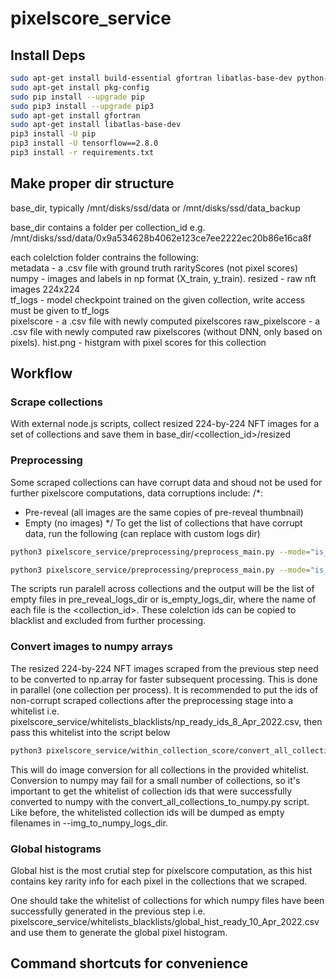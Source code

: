 # pixelscore_service

## Install Deps

```sh
sudo apt-get install build-essential gfortran libatlas-base-dev python-pip python-dev
sudo apt-get install pkg-config
sudo pip install --upgrade pip
sudo pip3 install --upgrade pip3
sudo apt-get install gfortran
sudo apt-get install libatlas-base-dev
pip3 install -U pip
pip3 install -U tensorflow==2.8.0
pip3 install -r requirements.txt
```

## Make proper dir structure

base_dir, typically /mnt/disks/ssd/data or /mnt/disks/ssd/data_backup  

base_dir contains a folder per collection_id e.g.
/mnt/disks/ssd/data/0x9a534628b4062e123ce7ee2222ec20b86e16ca8f  

each colelction folder contrains the following:  
metadata -  a .csv file with ground truth rarityScores (not pixel scores)  
numpy - images and labels in np format (X_train, y_train). 
resized - raw nft images 224x224  
tf_logs - model checkpoint trained on the given collection, write access must be given to tf_logs  
pixelscore - a .csv file with newly computed pixelscores
raw_pixelscore - a .csv file with newly computed raw pixelscores (without DNN, only based on pixels).
hist.png - histgram with pixel scores for this collection  

## Workflow

### Scrape collections

With external node.js scripts, collect resized 224-by-224 NFT images for a set of collections and save them in base_dir/<collection_id>/resized

### Preprocessing

Some scraped collections can have corrupt data and shoud not be used for further pixelscore computations, data corruptions include:
/*:
  - Pre-reveal (all images are the same copies of pre-reveal thumbnail)
  - Empty (no images)
 */
To get the list of collections that have corrupt data, run the following (can replace with custom logs dir)
```sh
python3 pixelscore_service/preprocessing/preprocess_main.py --mode="is_pre_reveal" --pre_reveal_logs_dir="/mnt/disks/additional-disk/raw_logs/tmp_preprocess/is_pre_reveal"
```
```sh
python3 pixelscore_service/preprocessing/preprocess_main.py --mode="is_empty" --is_empty_logs_dir="/mnt/disks/additional-disk/raw_logs/tmp_preprocess/is_empty"
```
The scripts run paralell across collections and the output will be the list of empty files in pre_reveal_logs_dir or is_empty_logs_dir, where the name of each file is the <collection_id>. These colelction ids can be copied to blacklist and excluded from further processing.

### Convert images to numpy arrays

The resized 224-by-224 NFT images scraped from the previous step need to be converted to np.array for faster subsequent processing. This is done in parallel (one collection per process). It is recommended to put the ids of non-corrupt scraped collections after the preprocessing stage into a whitelist i.e. pixelscore_service/whitelists_blacklists/np_ready_ids_8_Apr_2022.csv, then pass this whitelist into the script below

```sh
python3 pixelscore_service/within_collection_score/convert_all_collections_to_numpy.py --base_dir= --code_path= --whitelist="pixelscore_service/whitelists_blacklists/np_ready_ids_8_Apr_2022.csv" --img_to_numpy_logs_dir=/mnt/disks/additional-disk/raw_logs/tmp_preprocess/img_to_numpy
```

This will do image conversion for all collections in the provided whitelist. Conversion to numpy may fail for a small number of collections, so it's important to get the whitelist of collection ids that were successfully converted to numpy with the convert_all_collections_to_numpy.py script. Like before, the whitelisted collection ids will be dumped as empty filenames in --img_to_numpy_logs_dir.

### Global histograms

Global hist is the most crutial step for pixelscore computation, as this hist contains key rarity info for each pixel in the collections that we scraped.

One should take the whitelist of collections for which numpy files have been successfully generated in the previous step i.e. pixelscore_service/whitelists_blacklists/global_hist_ready_10_Apr_2022.csv and use them to generate the global pixel histogram.

## Command shortcuts for convenience